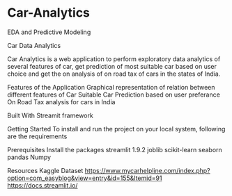 # Car-Analytics
EDA and Predictive Modeling

Car Data Analytics

Car Analytics is a web application to perform exploratory data analytics of several features of car, get prediction of most suitable car based on user choice and get the on analysis of on road tax of cars in the states of India.   


Features of the Application
Graphical representation of relation between different features of Car
Suitable Car Prediction based on user preferance 
On Road Tax analysis for cars in India

Built With
Streamit framework

Getting Started
To install and run the project on your local system, following are the requirements

Prerequisites
Install the packages
streamlit 1.9.2
joblib 
scikit-learn
seaborn
pandas
Numpy


Resources
Kaggle Dataset
https://www.mycarhelpline.com/index.php?option=com_easyblog&view=entry&id=155&Itemid=91
https://docs.streamlit.io/

